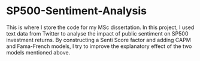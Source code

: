 # SP500-Sentiment-Analysis
This is where I store the code for my MSc dissertation. In this project, I used text data from Twitter to analyse the impact of public sentiment on SP500 investment returns. By constructing a Senti Score factor and adding CAPM and Fama-French models, I try to improve the explanatory effect of the two models mentioned above.
